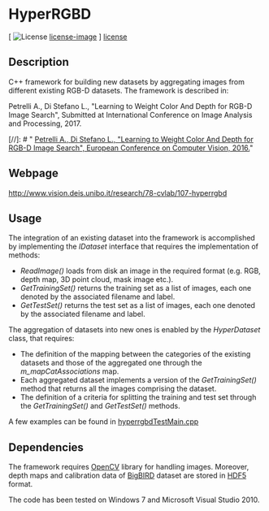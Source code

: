 # HyperRGBD

[ ![License] [license-image] ] [license]

[license-image]: https://img.shields.io/badge/license-gpl-green.svg?style=flat
[license]: https://github.com/aliosciapetrelli/Pairwise3DRegistrationEvaluation/blob/master/LICENSE

Description
-----------
C++ framework for building new datasets by aggregating images from different existing RGB-D datasets. The framework is described in:

Petrelli A., Di Stefano L., "Learning to Weight Color And Depth for RGB-D Image Search", Submitted at International Conference on Image Analysis and Processing, 2017.

[//]: # " [Petrelli A., Di Stefano L., "Learning to Weight Color And Depth for RGB-D Image Search", European Conference on Computer Vision, 2016.](http://onlinelibrary.wiley.com/doi/10.1111/cgf.12732/epdf)"

Webpage
-----------
http://www.vision.deis.unibo.it/research/78-cvlab/107-hyperrgbd

Usage
-----------
The integration of an existing dataset into the framework is accomplished by implementing the *IDataset* interface that requires the implementation of methods:
* *ReadImage()* loads from disk an image in the required format (e.g. RGB, depth map, 3D point cloud, mask image etc.).
* *GetTrainingSet()* returns the training set as a list of images, each one denoted by the associated filename and label.
* *GetTestSet()* returns the test set as a list of images, each one denoted by the associated filename and label.

The aggregation of datasets into new ones is enabled by the *HyperDataset* class, that requires:
* The definition of the mapping between the categories of the existing datasets and those of the aggregated one through the *m_mapCatAssociations* map.
* Each aggregated dataset implements a version of the *GetTrainingSet()* method that returns all the images comprising the dataset.
* The definition of a criteria for splitting the training and test set through the *GetTrainingSet()* and *GetTestSet()* methods.

A few examples can be found in [hyperrgbdTestMain.cpp](https://github.com/aliosciapetrelli/HyperRGBD/blob/master/hyperrgbdTestMain.cpp)

Dependencies
-----------
The framework requires [OpenCV](http://opencv.org/) library for handling images. Moreover, depth maps and calibration data of [BigBIRD](http://rll.berkeley.edu/bigbird/) dataset are stored in [HDF5](https://www.hdfgroup.org/HDF5/) format.

The code has been tested on Windows 7 and Microsoft Visual Studio 2010.
